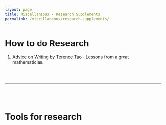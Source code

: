 ```yaml
---
layout: page
title: Miscellaneous - Research Supplements
permalink: /miscellaneous/research-supplements/
---
```


How to do Research
===

1. [Advice on Writing by Terence Tao](https://terrytao.wordpress.com/advice-on-writing-papers/) - Lessons from a great mathematician.


<br><br>

- - -

<br><br>


Tools for research
===
